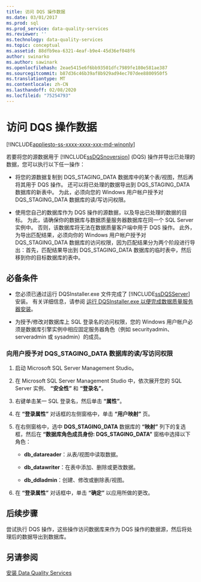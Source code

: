 ```yaml
---
title: 访问 DQS 操作数据
ms.date: 03/01/2017
ms.prod: sql
ms.prod_service: data-quality-services
ms.reviewer: ''
ms.technology: data-quality-services
ms.topic: conceptual
ms.assetid: 88dfb9ea-6321-4eaf-b9e4-45d36ef048f6
author: swinarko
ms.author: sawinark
ms.openlocfilehash: 2eae5415e6f6bb93501dfc7989fe180e581ae387
ms.sourcegitcommit: b87d36c46b39af8b929ad94ec707dee8800950f5
ms.translationtype: MT
ms.contentlocale: zh-CN
ms.lasthandoff: 02/08/2020
ms.locfileid: "75254793"
---
```

# <a name="access-data-for-the-dqs-operations"></a>访问 DQS 操作数据

[!INCLUDE[appliesto-ss-xxxx-xxxx-xxx-md-winonly](../../includes/appliesto-ss-xxxx-xxxx-xxx-md-winonly.md)]

  若要将您的源数据用于 [!INCLUDE[ssDQSnoversion](../../includes/ssdqsnoversion-md.md)] (DQS) 操作并导出已处理的数据，您可以执行以下任一操作：  
  
-   将您的源数据复制到 DQS_STAGING_DATA 数据库中的某个表/视图，然后再将其用于 DQS 操作。 还可以将已处理的数据导出到 DQS_STAGING_DATA 数据库的新表中。 为此，必须向您的 Windows 用户帐户授予对 DQS_STAGING_DATA 数据库的读/写访问权限。  
  
-   使用您自己的数据库作为 DQS 操作的源数据，以及导出已处理的数据的目标。 为此，请确保你的数据库与数据质量服务器数据库在同一个 SQL Server 实例中。 否则，该数据库将无法在数据质量客户端中用于 DQS 操作。 此外，为导出匹配结果，必须向你的 Windows 用户帐户授予对 DQS_STAGING_DATA 数据库的访问权限，因为匹配结果分为两个阶段进行导出：首先，匹配结果导出到 DQS_STAGING_DATA 数据库的临时表中，然后移到你的目标数据库的表中。  
  
## <a name="prerequisites"></a>必备条件  
  
-   您必须已通过运行 DQSInstaller.exe 文件完成了 [!INCLUDE[ssDQSServer](../../includes/ssdqsserver-md.md)] 安装。 有关详细信息，请参阅 [运行 DQSInstaller.exe 以便完成数据质量服务器安装](../../data-quality-services/install-windows/run-dqsinstaller-exe-to-complete-data-quality-server-installation.md)。  
  
-   为授予/修改对数据库上 SQL 登录名的访问权限，您的 Windows 用户帐户必须是数据库引擎实例中相应固定服务器角色（例如 securityadmin、serveradmin 或 sysadmin）的成员。  
  
### <a name="to-grant-readwrite-access-to-a-user-on-the-dqs_staging_data-database"></a>向用户授予对 DQS_STAGING_DATA 数据库的读/写访问权限  
  
1.  启动 Microsoft SQL Server Management Studio。  
  
2.  在 Microsoft SQL Server Management Studio 中，依次展开您的 SQL Server 实例、 **“安全性”** 和 **“登录名”**。  
  
3.  右键单击某一 SQL 登录名，然后单击 **“属性”**。  
  
4.  在 **“登录属性”** 对话框的左侧窗格中，单击 **“用户映射”** 页。  
  
5.  在右侧窗格中，选中 **DQS_STAGING_DATA** 数据库的 **“映射”** 列下的复选框，然后在 **“数据库角色成员身份: DQS_STAGING_DATA”** 窗格中选择以下角色：  
  
    -   **db_datareader**：从表/视图中读取数据。  
  
    -   **db_datawriter**：在表中添加、删除或更改数据。  
  
    -   **db_ddladmin**：创建、修改或删除表/视图。  
  
6.  在 **“登录属性”** 对话框中，单击 **“确定”** 以应用所做的更改。  
  
## <a name="next-steps"></a>后续步骤  
 尝试执行 DQS 操作，这些操作访问数据库来作为 DQS 操作的数据源，然后将处理后的数据导出到数据库。  
  
## <a name="see-also"></a>另请参阅  
 [安装 Data Quality Services](../../data-quality-services/install-windows/install-data-quality-services.md)  
  
  
